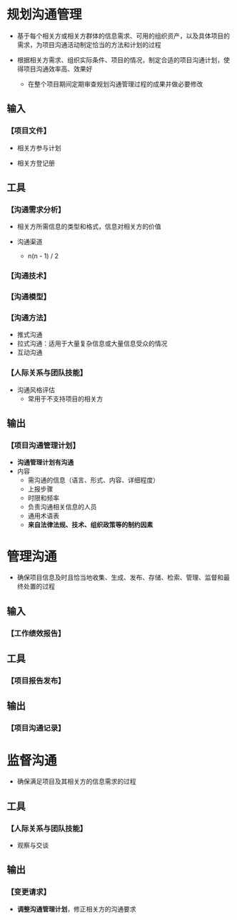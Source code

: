 # **规划沟通管理**

- 基于每个相关方或相关方群体的信息需求、可用的组织资产，以及具体项目的需求，为项目沟通活动制定恰当的方法和计划的过程

- 根据相关方需求、组织实际条件、项目的情况，制定合适的项目沟通计划，使得项目沟通效率高、效果好
  - 在整个项目期间定期审查规划沟通管理过程的成果并做必要修改

## 输入

### 【项目文件】

- 相关方参与计划

- 相关方登记册

## 工具

### 【沟通需求分析】

- 相关方所需信息的类型和格式，信息对相关方的价值

- 沟通渠道
  - n(n - 1) / 2

### 【沟通技术】

### 【沟通模型】

### 【沟通方法】

- 推式沟通
- 拉式沟通：适用于大量复杂信息或大量信息受众的情况
- 互动沟通

### 【人际关系与团队技能】

- 沟通风格评估
  - 常用于不支持项目的相关方

## 输出

### 【项目沟通管理计划】

- **沟通管理计划有沟通**
- 内容
  - 需沟通的信息（语言、形式、内容、详细程度）
  - 上报步骤
  - 时限和频率
  - 负责沟通相关信息的人员
  - 通用术语表
  - **来自法律法规、技术、组织政策等的制约因素**

# **管理沟通**

- 确保项目信息及时且恰当地收集、生成、发布、存储、检索、管理、监督和最终处置的过程

## 输入

### 【工作绩效报告】

## 工具

### 【项目报告发布】

## 输出

### 【项目沟通记录】

# **监督沟通**

- 确保满足项目及其相关方的信息需求的过程

## 工具

### 【人际关系与团队技能】

- 观察与交谈

## 输出

### 【变更请求】

- **调整沟通管理计划**，修正相关方的沟通要求